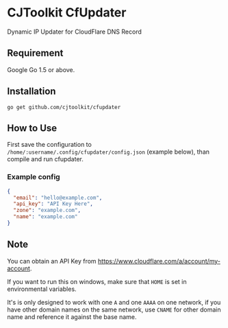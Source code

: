 # CJToolkit CfUpdater

Dynamic IP Updater for CloudFlare DNS Record

## Requirement

Google Go 1.5 or above.

## Installation

~~~
go get github.com/cjtoolkit/cfupdater
~~~

## How to Use

First save the configuration to `/home/:username/.config/cfupdater/config.json` (example below), than compile
and run cfupdater.

### Example config

~~~json
{
  "email": "hello@example.com",
  "api_key": "API Key Here",
  "zone": "example.com",
  "name": "example.com"
}
~~~

## Note

You can obtain an API Key from https://www.cloudflare.com/a/account/my-account.

If you want to run this on windows, make sure that `HOME` is set in environmental variables.

It's is only designed to work with one `A` and one `AAAA` on one network, if you have other
domain names on the same network, use `CNAME` for other domain name and reference it against
the base name.
